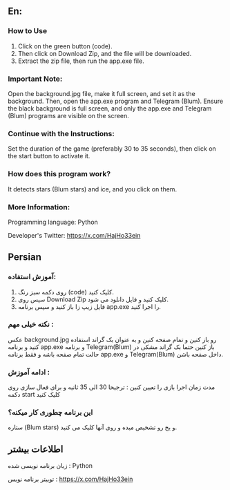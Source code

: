 
## En: 
### How to Use
1. Click on the green button (code).
2. Then click on Download Zip, and the file will be downloaded.
3. Extract the zip file, then run the app.exe file.

### Important Note:
   Open the background.jpg file, make it full screen, and set it as the background. Then, open the app.exe program and Telegram (Blum).
   Ensure the black background is full screen, and only the app.exe and Telegram (Blum) programs are visible on the screen.

### Continue with the Instructions:
   Set the duration of the game (preferably 30 to 35 seconds), then click on the start button to activate it.

### How does this program work?
   It detects stars (Blum stars) and ice, and you click on them.

### More Information:
   Programming language: Python

Developer's Twitter: https://x.com/HajHo33ein

## Persian
### آموزش استفاده:
1. روی دکمه سبز رنگ (code) کلیک کنید.
2. سپس روی Download Zip کلیک کنید و فایل دانلود می شود.
3. فایل زیپ زا باز کنید و سپس برنامه app.exe را اجرا کنید.
### نکته خیلی مهم :
   عکس background.jpg رو باز کنین و تمام صفحه کنین و به عنوان بک گراند استفاده کنید و برنامه app.exe و برنامه Telegram(Blum) باز کنین
   حتما بک گراند مشکی در حالت تمام صفحه باشه و فقط برنامه app.exe و Telegram(Blum) داخل صفحه باشن.
### ادامه آموزش :
   مدت زمان اجرا بازی را تعیین کنین : ترجیحا 30 الی 35 ثانیه و برای فعال سازی روی دکمه start کلیک کنید
  ### این برنامه چطوری کار میکنه؟
  ستاره (Blum stars) و یخ رو تشخیص میده و روی آنها کلیک می کنید.
  ## اطلاعات بیشتر 
  زبان برنامه نویسی شده : Python 
  
توییتر برنامه نویس : https://x.com/HajHo33ein
